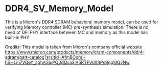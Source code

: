 # DDR4_SV_Memory_Model
This is a Micron's DDR4 SDRAM behavioral memory model, can be used for verifying Memory controller (MC) pre-synthesis simulation. There is no need of DFI PHY interface between MC and memory as this model has built-in PHY

Credits:
This model is taken from Micron's company official website
https://www.micron.com/products/memory/dram-components/ddr4-sdram/part-catalog?srsltid=AfmBOoraj-hSHLm7VQeY_sghAGqiPQ0dQca3iA5RTFV0XRPs9gqMQ2Nw
